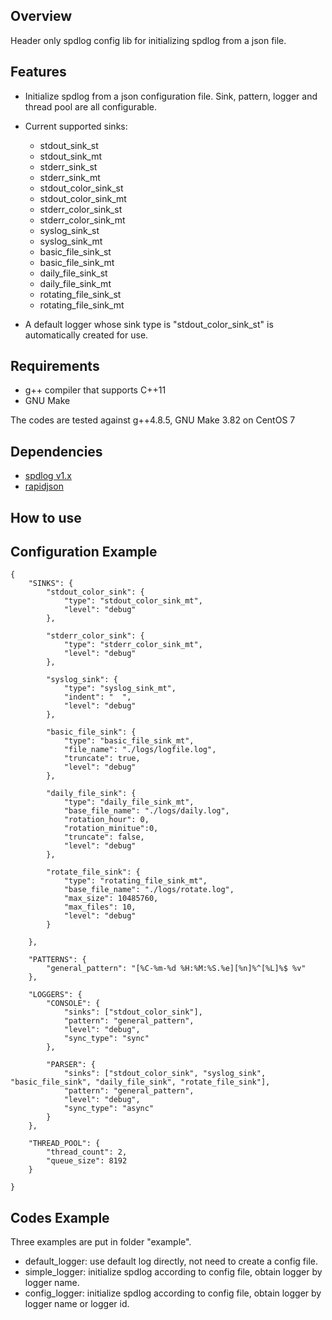 ## Overview
Header only spdlog config lib for initializing spdlog from a json file. 

## Features
* Initialize spdlog from a json configuration file.
  Sink, pattern, logger and thread pool are all configurable.

* Current supported sinks:  
  - stdout_sink_st
  - stdout_sink_mt
  - stderr_sink_st
  - stderr_sink_mt
  - stdout_color_sink_st
  - stdout_color_sink_mt
  - stderr_color_sink_st
  - stderr_color_sink_mt
  - syslog_sink_st
  - syslog_sink_mt
  - basic_file_sink_st
  - basic_file_sink_mt
  - daily_file_sink_st
  - daily_file_sink_mt
  - rotating_file_sink_st
  - rotating_file_sink_mt

* A default logger whose sink type is "stdout_color_sink_st" is automatically created for use.

## Requirements
* g++ compiler that supports C++11
* GNU Make  

The codes are tested against g++4.8.5, GNU Make 3.82 on CentOS 7

## Dependencies
* [spdlog v1.x](https://github.com/gabime/spdlog)
* [rapidjson](https://github.com/Tencent/rapidjson)

## How to use


## Configuration Example
    {
        "SINKS": {
            "stdout_color_sink": {
                "type": "stdout_color_sink_mt",
                "level": "debug"
            },
    
            "stderr_color_sink": {
                "type": "stderr_color_sink_mt",
                "level": "debug"
            },
    
            "syslog_sink": {
                "type": "syslog_sink_mt",
                "indent": "  ",
                "level": "debug"
            },
    
            "basic_file_sink": {
                "type": "basic_file_sink_mt",
                "file_name": "./logs/logfile.log",
                "truncate": true,
                "level": "debug"
            },
    
            "daily_file_sink": {
                "type": "daily_file_sink_mt",
                "base_file_name": "./logs/daily.log",
                "rotation_hour": 0,
                "rotation_minitue":0,
                "truncate": false,
                "level": "debug"
            },
    
            "rotate_file_sink": {
                "type": "rotating_file_sink_mt",
                "base_file_name": "./logs/rotate.log",
                "max_size": 10485760,
                "max_files": 10,
                "level": "debug"
            }
    
        },
    
        "PATTERNS": {
            "general_pattern": "[%C-%m-%d %H:%M:%S.%e][%n]%^[%L]%$ %v"
        },
    
        "LOGGERS": {
            "CONSOLE": {
                "sinks": ["stdout_color_sink"],
                "pattern": "general_pattern",
                "level": "debug",
                "sync_type": "sync"
            },
    
            "PARSER": {
                "sinks": ["stdout_color_sink", "syslog_sink", "basic_file_sink", "daily_file_sink", "rotate_file_sink"],
                "pattern": "general_pattern",
                "level": "debug",
                "sync_type": "async"
            }
        },
        
        "THREAD_POOL": {
            "thread_count": 2,
            "queue_size": 8192
        }
        
    }


## Codes Example
Three examples are put in folder "example".  
* default_logger: use default log directly, not need to create a config file.
* simple_logger: initialize spdlog according to config file, obtain logger by logger name.
* config_logger: initialize spdlog according to config file, obtain logger by logger name or logger id.


